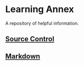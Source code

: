 # Learning Annex
A repository of helpful information.

## [Source Control](Source%20Control/README-SourceControl.md)

## [Markdown](Markdown/README-Markdown.md)